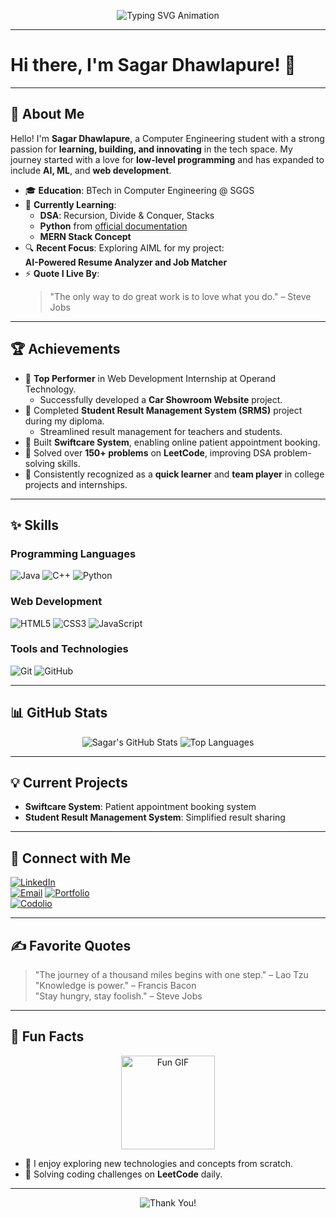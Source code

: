 <p align="center">
  <img src="https://readme-typing-svg.herokuapp.com?font=Fira+Code&size=30&duration=3000&pause=500&color=1E90FF&center=true&vCenter=true&width=800&lines=Welcome+to+Sagar+Dhawlapure's+GitHub+Profile!;Passionate+Computer+Engineer;Tech+Enthusiast+%7C+Problem+Solver;Exploring+AI%2C+ML%2C+and+Web+Development;Let's+build+something+amazing+together!+%F0%9F%9A%80" alt="Typing SVG Animation" />
</p>



---

# Hi there, I'm Sagar Dhawlapure! 👋  

---

## 🌟 About Me  

Hello! I'm **Sagar Dhawlapure**, a Computer Engineering student with a strong passion for **learning, building, and innovating** in the tech space. My journey started with a love for **low-level programming** and has expanded to include **AI, ML**, and **web development**.  

- 🎓 **Education**: BTech in Computer Engineering @ SGGS  
- 🌱 **Currently Learning**:  
  - **DSA**: Recursion, Divide & Conquer, Stacks  
  - **Python** from [official documentation](https://docs.python.org/)  
  - **MERN Stack Concept**  
- 🔍 **Recent Focus**: Exploring AIML for my project:  
  **AI-Powered Resume Analyzer and Job Matcher**  
- ⚡ **Quote I Live By**:  
  > "The only way to do great work is to love what you do." – Steve Jobs  

---

## 🏆 Achievements  

- 🥇 **Top Performer** in Web Development Internship at Operand Technology.  
  - Successfully developed a **Car Showroom Website** project.  
- 📜 Completed **Student Result Management System (SRMS)** project during my diploma.  
  - Streamlined result management for teachers and students.  
- 🎯 Built **Swiftcare System**, enabling online patient appointment booking.  
- 🌟 Solved over **150+ problems** on **LeetCode**, improving DSA problem-solving skills.  
- 🏅 Consistently recognized as a **quick learner** and **team player** in college projects and internships.  

---

## ✨ Skills  

### Programming Languages  
![Java](https://img.shields.io/badge/Java-ED8B00?style=for-the-badge&logo=java&logoColor=white)
![C++](https://img.shields.io/badge/C%2B%2B-00599C?style=for-the-badge&logo=c%2B%2B&logoColor=white)
![Python](https://img.shields.io/badge/Python-3776AB?style=for-the-badge&logo=python&logoColor=white)  

### Web Development  
![HTML5](https://img.shields.io/badge/HTML5-E34F26?style=for-the-badge&logo=html5&logoColor=white)
![CSS3](https://img.shields.io/badge/CSS3-1572B6?style=for-the-badge&logo=css3&logoColor=white)
![JavaScript](https://img.shields.io/badge/JavaScript-F7DF1E?style=for-the-badge&logo=javascript&logoColor=black)  

### Tools and Technologies  
![Git](https://img.shields.io/badge/Git-F05032?style=for-the-badge&logo=git&logoColor=white)
![GitHub](https://img.shields.io/badge/GitHub-181717?style=for-the-badge&logo=github&logoColor=white)

---

## 📊 GitHub Stats  

<p align="center">
  <img src="https://github-readme-stats.vercel.app/api?username=dsagar12&show_icons=true&theme=radical" alt="Sagar's GitHub Stats" />
  <img src="https://github-readme-stats.vercel.app/api/top-langs/?username=dsagar12&layout=compact&theme=radical" alt="Top Languages" />
</p>


---

## 💡 Current Projects  

- **Swiftcare System**: Patient appointment booking system  
- **Student Result Management System**: Simplified result sharing  

---



## 🔗 Connect with Me  

[![LinkedIn](https://img.shields.io/badge/LinkedIn-0077B5?style=for-the-badge&logo=linkedin&logoColor=white)](https://www.linkedin.com/in/sagar-dhawlapure/)  
  [![Email](https://img.shields.io/badge/Email-D14836?style=for-the-badge&logo=gmail&logoColor=white)](mailto:sdhawalapure@gmail.com)
[![Portfolio](https://img.shields.io/badge/Portfolio-000000?style=for-the-badge&logo=githubpages&logoColor=white)](https://sagardhawlapure.com)  
[![Codolio](https://img.shields.io/badge/Codolio-1E90FF?style=for-the-badge&logo=codeforces&logoColor=white)](https://codolio.com/profile/dsagar)  

---

## ✍️ Favorite Quotes  

> "The journey of a thousand miles begins with one step." – Lao Tzu  
> "Knowledge is power." – Francis Bacon  
> "Stay hungry, stay foolish." – Steve Jobs  

---

## 🎉 Fun Facts  


<p align="center">
  <img src="https://media.giphy.com/media/26AHONQ79FdWZhAI0/giphy.gif" width="150" alt="Fun GIF" />
</p>

- 🚀 I enjoy exploring new technologies and concepts from scratch.  
- 🧩 Solving coding challenges on **LeetCode** daily.  



---

<p align="center">
  <img src="https://readme-typing-svg.herokuapp.com?font=Fira+Code&weight=600&size=20&pause=500&color=FF5733&center=true&vCenter=true&width=600&lines=Thanks+for+visiting!+😊;Feel+free+to+explore+and+connect+with+me!+🌟" alt="Thank You!" />
</p>

